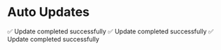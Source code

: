<h1>Auto Updates</h1>
✅ Update completed successfully
✅ Update completed successfully
✅ Update completed successfully
